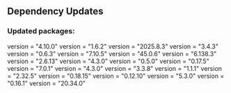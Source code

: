 ## Dependency Updates

### Updated packages:
version = "4.10.0"
version = "1.6.2"
version = "2025.8.3"
version = "3.4.3"
version = "0.6.3"
version = "7.10.5"
version = "45.0.6"
version = "6.138.3"
version = "2.6.13"
version = "4.3.0"
version = "0.5.0"
version = "0.17.5"
version = "7.0.1"
version = "4.3.0"
version = "3.3.8"
version = "1.1.1"
version = "2.32.5"
version = "0.18.15"
version = "0.12.10"
version = "5.3.0"
version = "0.16.1"
version = "20.34.0"
